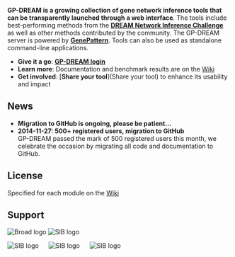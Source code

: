 **GP-DREAM is a growing collection of gene network inference tools that can be transparently launched through a web interface**.
The tools include best-performing methods from the [**DREAM Network Inference Challenge**](http://dreamchallenges.org/) as well 
as other methods contributed by the community. The GP-DREAM server is powered by 
[**GenePattern**](http://www.broadinstitute.org/cancer/software/genepattern/). Tools can also be used as standalone command-line 
applications.

* **Give it a go**: [**GP-DREAM login**](http://dream.broadinstitute.org/gp/pages/login.jsf)
* **Learn more**: Documentation and benchmark results are on the [Wiki](https://github.com/marbach/gpdream/wiki/Home)
* **Get involved**: [**Share your tool**](Share your tool) to enhance its usability and impact

## News

* **Migration to GitHub is ongoing, please be patient...**  
* **2014-11-27: 500+ registered users, migration to GitHub**  
  GP-DREAM passed the mark of 500 registered users this month, we celebrate the occasion by migrating all code and documentation to GitHub.

## License

Specified for each module on the [Wiki](https://github.com/marbach/gpdream/wiki/License)

## Support

![Broad logo](https://github.com/marbach/gpdream/blob/master/wiki/images/unil_logo.png)
![SIB logo](https://github.com/marbach/gpdream/blob/master/wiki/images/sib_logo.png)

![SIB logo](https://github.com/marbach/gpdream/blob/master/wiki/images/broad_logo.png) `  `
![SIB logo](https://github.com/marbach/gpdream/blob/master/wiki/images/mit_logo.png) `  `
![SIB logo](https://github.com/marbach/gpdream/blob/master/wiki/images/ibm_logo.jpg)
